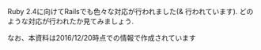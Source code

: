 
Ruby 2.4に向けてRailsでも色々な対応が行われました(& 行われています). どのような対応が行われたか見てみましょう.

なお、本資料は2016/12/20時点での情報で作成されています

